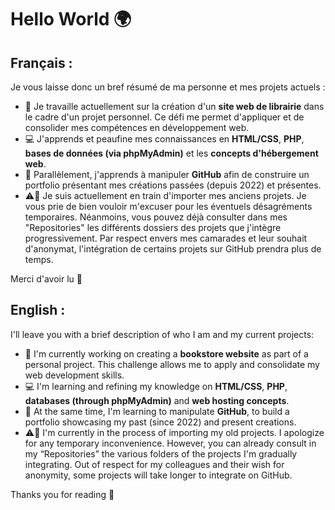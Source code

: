 # Hello World 🌍

## Français :

Je vous laisse donc un bref résumé de ma personne et mes projets actuels :
- 💼 Je travaille actuellement sur la création d'un **site web de librairie** dans le cadre d'un projet personnel. Ce défi me permet d'appliquer et de consolider mes compétences en développement web.
- 💻 J'apprends et peaufine mes connaissances en **HTML/CSS**, **PHP**, **bases de données (via phpMyAdmin)** et les **concepts d'hébergement web**.
- 📁 Parallèlement, j'apprends à manipuler **GitHub** afin de construire un portfolio présentant mes créations passées (depuis 2022) et présentes.
- ⚠📁 Je suis actuellement en train d'importer mes anciens projets. Je vous prie de bien vouloir m'excuser pour les éventuels désagréments temporaires. Néanmoins, vous pouvez déjà consulter dans mes "Repositories" les différents dossiers des projets que j'intègre progressivement. Par respect envers mes camarades et leur souhait d'anonymat, l'intégration de certains projets sur GitHub prendra plus de temps.

Merci d'avoir lu 👀

## English :

I'll leave you with a brief description of who I am and my current projects:
- 💼 I'm currently working on creating a **bookstore website** as part of a personal project. This challenge allows me to apply and consolidate my web development skills.
- 💻 I'm learning and refining my knowledge on **HTML/CSS**, **PHP**, **databases (through phpMyAdmin)** and **web hosting concepts**.
- 📁 At the same time, I'm learning to manipulate **GitHub**, to build a portfolio showcasing my past (since 2022) and present creations.
- ⚠📁 I'm currently in the process of importing my old projects. I apologize for any temporary inconvenience. However, you can already consult in my “Repositories” the various folders of the projects I'm gradually integrating. Out of respect for my colleagues and their wish for anonymity, some projects will take longer to integrate on GitHub.

Thanks you for reading 👀
